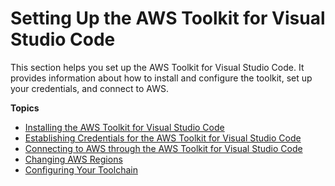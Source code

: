 # Setting Up the AWS Toolkit for Visual Studio Code<a name="setting-up"></a>

This section helps you set up the AWS Toolkit for Visual Studio Code\. It provides information about how to install and configure the toolkit, set up your credentials, and connect to AWS\.

**Topics**
+ [Installing the AWS Toolkit for Visual Studio Code](setup-toolkit.md)
+ [Establishing Credentials for the AWS Toolkit for Visual Studio Code](establish-credentials.md)
+ [Connecting to AWS through the AWS Toolkit for Visual Studio Code](connect.md)
+ [Changing AWS Regions](setup-region.md)
+ [Configuring Your Toolchain](setup-toolchain.md)